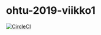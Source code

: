 # ohtu-2019-viikko1


[![CircleCI](https://circleci.com/gh/Sampyy/ohtu-2019-viikko1.svg?style=svg)](https://circleci.com/gh/Sampyy/ohtu-2019-viikko1)
